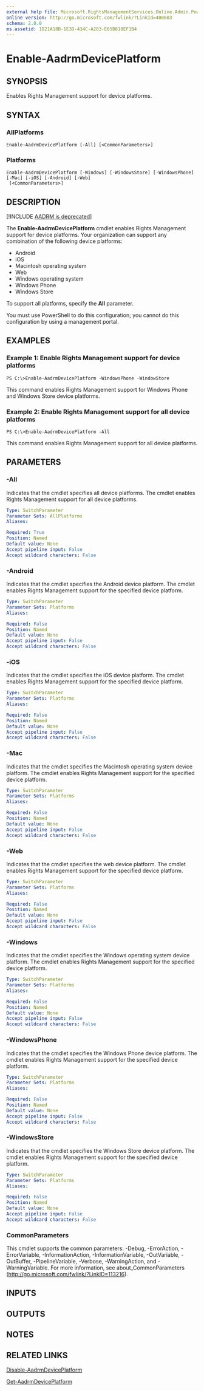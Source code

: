 ```yaml
---
external help file: Microsoft.RightsManagementServices.Online.Admin.PowerShell.dll-Help.xml
online version: http://go.microsoft.com/fwlink/?LinkId=400603
schema: 2.0.0
ms.assetid: 1D21A18B-1E3D-434C-A283-E65B810EF1B4
---
```


# Enable-AadrmDevicePlatform

## SYNOPSIS
Enables Rights Management support for device platforms.

## SYNTAX

### AllPlatforms
```
Enable-AadrmDevicePlatform [-All] [<CommonParameters>]
```

### Platforms
```
Enable-AadrmDevicePlatform [-Windows] [-WindowsStore] [-WindowsPhone] [-Mac] [-iOS] [-Android] [-Web]
 [<CommonParameters>]
```

## DESCRIPTION
[!INCLUDE [AADRM is deprecated](../includes/aadrm-deprecated.md)]

The **Enable-AadrmDevicePlatform** cmdlet enables Rights Management support for device platforms. Your organization can support any combination of the following device platforms:
- Android
- iOS
- Macintosh operating system
- Web
- Windows operating system
- Windows Phone
- Windows Store

To support all platforms, specify the **All** parameter.

You must use PowerShell to do this configuration; you cannot do this configuration by using a management portal.

## EXAMPLES

### Example 1: Enable Rights Management support for device platforms
```
PS C:\>Enable-AadrmDevicePlatform -WindowsPhone -WindowStore
```

This command enables Rights Management support for Windows Phone and Windows Store device platforms.

### Example 2: Enable Rights Management support for all device platforms
```
PS C:\>Enable-AadrmDevicePlatform -All
```

This command enables Rights Management support for all device platforms.

## PARAMETERS

### -All
Indicates that the cmdlet specifies all device platforms. The cmdlet enables Rights Management support for all device platforms.

```yaml
Type: SwitchParameter
Parameter Sets: AllPlatforms
Aliases:

Required: True
Position: Named
Default value: None
Accept pipeline input: False
Accept wildcard characters: False
```

### -Android
Indicates that the cmdlet specifies the Android device platform. The cmdlet enables Rights Management support for the specified device platform.

```yaml
Type: SwitchParameter
Parameter Sets: Platforms
Aliases:

Required: False
Position: Named
Default value: None
Accept pipeline input: False
Accept wildcard characters: False
```

### -iOS
Indicates that the cmdlet specifies the iOS device platform. The cmdlet enables Rights Management support for the specified device platform.

```yaml
Type: SwitchParameter
Parameter Sets: Platforms
Aliases:

Required: False
Position: Named
Default value: None
Accept pipeline input: False
Accept wildcard characters: False
```

### -Mac
Indicates that the cmdlet specifies the Macintosh operating system device platform. The cmdlet enables Rights Management support for the specified device platform.

```yaml
Type: SwitchParameter
Parameter Sets: Platforms
Aliases:

Required: False
Position: Named
Default value: None
Accept pipeline input: False
Accept wildcard characters: False
```

### -Web
Indicates that the cmdlet specifies the web device platform. The cmdlet enables Rights Management support for the specified device platform.

```yaml
Type: SwitchParameter
Parameter Sets: Platforms
Aliases:

Required: False
Position: Named
Default value: None
Accept pipeline input: False
Accept wildcard characters: False
```

### -Windows
Indicates that the cmdlet specifies the Windows operating system device platform. The cmdlet enables Rights Management support for the specified device platform.

```yaml
Type: SwitchParameter
Parameter Sets: Platforms
Aliases:

Required: False
Position: Named
Default value: None
Accept pipeline input: False
Accept wildcard characters: False
```

### -WindowsPhone
Indicates that the cmdlet specifies the Windows Phone device platform. The cmdlet enables Rights Management support for the specified device platform.

```yaml
Type: SwitchParameter
Parameter Sets: Platforms
Aliases:

Required: False
Position: Named
Default value: None
Accept pipeline input: False
Accept wildcard characters: False
```

### -WindowsStore
Indicates that the cmdlet specifies the Windows Store device platform. The cmdlet enables Rights Management support for the specified device platform.

```yaml
Type: SwitchParameter
Parameter Sets: Platforms
Aliases:

Required: False
Position: Named
Default value: None
Accept pipeline input: False
Accept wildcard characters: False
```

### CommonParameters
This cmdlet supports the common parameters: -Debug, -ErrorAction, -ErrorVariable, -InformationAction, -InformationVariable, -OutVariable, -OutBuffer, -PipelineVariable, -Verbose, -WarningAction, and -WarningVariable. For more information, see about_CommonParameters (http://go.microsoft.com/fwlink/?LinkID=113216).

## INPUTS

## OUTPUTS

## NOTES

## RELATED LINKS

[Disable-AadrmDevicePlatform](./Disable-AadrmDevicePlatform.md)

[Get-AadrmDevicePlatform](./Get-AadrmDevicePlatform.md)
